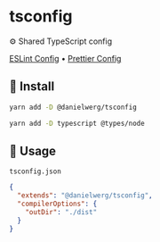 # tsconfig

⚙️ Shared TypeScript config

[ESLint Config](https://github.com/danielwerg/eslint-config)
• [Prettier Config](https://github.com/danielwerg/prettier-config)

## 💾 Install

```sh
yarn add -D @danielwerg/tsconfig
```

```sh
yarn add -D typescript @types/node
```

## 👀 Usage

`tsconfig.json`

```json
{
  "extends": "@danielwerg/tsconfig",
  "compilerOptions": {
    "outDir": "./dist"
  }
}
```